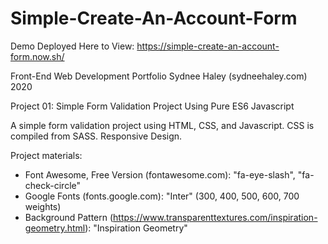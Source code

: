 # Simple-Create-An-Account-Form
Demo Deployed Here to View: 
https://simple-create-an-account-form.now.sh/

Front-End Web Development Portfolio
Sydnee Haley (sydneehaley.com)
2020

Project 01:
Simple Form Validation Project Using Pure ES6 Javascript

A simple form validation project using HTML, CSS, and Javascript. CSS is compiled from SASS. Responsive Design.

Project materials:

- Font Awesome, Free Version (fontawesome.com): "fa-eye-slash", "fa-check-circle"
- Google Fonts (fonts.google.com): "Inter" (300, 400, 500, 600, 700 weights)
- Background Pattern (https://www.transparenttextures.com/inspiration-geometry.html): "Inspiration Geometry"
